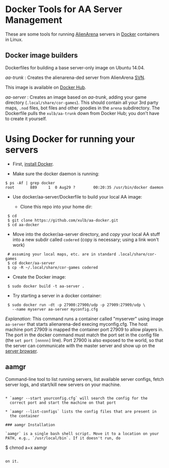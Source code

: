 Docker Tools for AA Server Management
=====================================

These are some tools for running [AlienArena](http://red.planetarena.org)
servers in [Docker](http://www.docker.com) containers in Linux.

## Docker image builders

Dockerfiles for building a base server-only image on Ubuntu 14.04.

_aa-trunk_ : Creates the alienarena-ded server from AlienArena [SVN](http://svn.icculus.org/alienarena).

This image is available on [Docker Hub](https://hub.docker.com/r/xulb/aa-trunk).

_aa-server_ : Creates an image based on _aa-trunk_, adding your game directory
(`.local/share/cor-games`). This should contain all your 3rd party maps, `.nod` files, bot files and other goodies in the `arena` subdirectory. 
The Dockerfile pulls the `xulb/aa-trunk` down from Docker Hub; you don't 
have to create it yourself.

# Using Docker for running your servers

* First, [install Docker](https://docs.docker.com/installation/).

* Make sure the docker daemon is running:
```
$ ps -Af | grep docker
root       889     1  0 Aug29 ?        00:20:35 /usr/bin/docker daemon
```

* Use docker/aa-server/Dockerfile to build your local AA image:

  * Clone this repo into your home dir:
```
 $ cd
 $ git clone https://github.com/xulb/aa-docker.git
 $ cd aa-docker
```

  * Move into the docker/aa-server directory, and *copy* your local AA stuff 
into a new subdir called `codered` (copy is necessary; using a link won't work)
```
 # assuming your local maps, etc. are in standard .local/share/cor-games
 $ cd docker/aa-server
 $ cp -R ~/.local/share/cor-games codered
```

  * Create the Docker image:

```
 $ sudo docker build -t aa-server .
```

  * Try starting a server in a docker container:

```
 $ sudo docker run -dt -p 27900:27900/udp -p 27909:27909/udp \
   --name myserver aa-server myconfig.cfg
```

_Explanation_: This command runs a container called "myserver" using
image `aa-server` that starts alienarena-ded execing myconfig.cfg. The
host machine port 27909 is mapped the container port 27909 to allow
players in. The port in the docker command must match the port set in
the config file (the `set port [nnnnn]` line). Port 27900 is also
exposed to the world, so that the server can communicate with the
master server and show up on the [server
browser](http://hal.nanoid.net/arena/tools/browser/).

## aamgr

Command-line tool to list running servers, list available server
configs, fetch server logs, and start/kill new servers on your
machine.

```

* `aamgr --start yourconfig.cfg` will search the config for the
  correct port and start the machine on that port

* `aamgr --list-configs` lists the config files that are present in
  the container

### aamgr Installation

`aamgr` is a single bash shell script. Move it to a location on your
PATH, e.g., `/usr/local/bin`. If it doesn't run, do

```
$ chmod a+x aamgr
```

on it.

